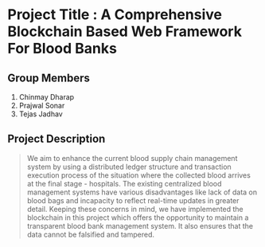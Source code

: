 # Project Title : A Comprehensive Blockchain Based Web Framework For Blood Banks

## Group Members

1. Chinmay Dharap
2. Prajwal Sonar
3. Tejas Jadhav

## Project Description

> We aim to enhance the current blood supply chain management system by using a distributed ledger structure and transaction execution process of the situation where the collected blood arrives at the final stage - hospitals. The existing centralized blood management systems have various disadvantages like lack of data on blood bags and incapacity to reflect real-time updates in greater detail. Keeping these concerns in mind, we have implemented the blockchain in this project which offers the opportunity to maintain a transparent blood bank management system. It also ensures that the data cannot be falsified and tampered.

